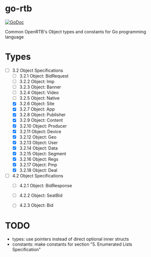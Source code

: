 # go-rtb

[![GoDoc](https://godoc.org/github.com/mxmCherry/go-rtb/2.3/rtb?status.svg)](https://godoc.org/github.com/mxmCherry/go-rtb/2.3/rtb)

Common OpenRTB's Object types and constants for Go programming language


# Types
- [ ] 3.2 Object Specifications
	- [ ] 3.2.1 Object: BidRequest
	- [ ] 3.2.2 Object: Imp
	- [ ] 3.2.3 Object: Banner
	- [ ] 3.2.4 Object: Video
	- [ ] 3.2.5 Object: Native
	- [x] 3.2.6 Object: Site
	- [x] 3.2.7 Object: App
	- [x] 3.2.8 Object: Publisher
	- [x] 3.2.9 Object: Content
	- [x] 3.2.10 Object: Producer
	- [x] 3.2.11 Object: Device
	- [x] 3.2.12 Object: Geo
	- [x] 3.2.13 Object: User
	- [x] 3.2.14 Object: Data
	- [x] 3.2.15 Object: Segment
	- [x] 3.2.16 Object: Regs
	- [x] 3.2.17 Object: Pmp
	- [x] 3.2.18 Object: Deal
- [ ] 4.2 Object Specifications
	- [ ] 4.2.1 Object: BidResponse
	- [ ] 4.2.2 Object: SeatBid
	- [ ] 4.2.3 Object: Bid


# TODO
- types: use pointers instead of direct optional inner structs
- constants: make constants for section "5. Enumerated Lists Specification"
